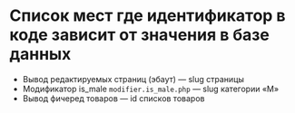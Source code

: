 # Список мест где идентификатор в коде зависит от значения в базе данных

- Вывод редактируемых страниц (эбаут) — slug страницы
- Модификатор is_male `modifier.is_male.php` — slug категории «М»
- Вывод фичеред товаров — id списков товаров